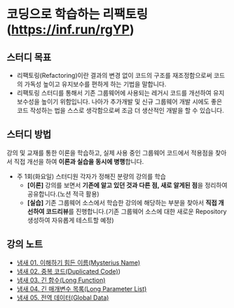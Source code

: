 # 코딩으로 학습하는 리팩토링(https://inf.run/rgYP)


## 스터디 목표
- 리팩토링(Refactoring)이란 결과의 변경 없이 코드의 구조를 재조정함으로써 코드의 가독성 높이고 유지보수를 편하게 하는 기법을 말합니다.
- 리팩토링 스터디를 통해서 기존 그룹웨어에 사용되는 레거시 코드를 개선하여 유지보수성을 높이기 위함입니다. 나아가 추가개발 및 신규 그룹웨어 개발 시에도 좋은 코드 작성하는 법을 스스로 생각함으로써 조금 더 생산적인 개발을 할 수 있습니다.


## 스터디 방법
강의 및 교재를 통한 이론을 학습하고, 실제 사용 중인 그룹웨어 코드에서 적용점을 찾아서 직접 개선을 하여 **이론과 실습을 동시에 병행**합니다.

- 주 1회(화요일) 스터디원 각자가 정해진 분량의 강의를 학습
    - **[이론]** 강의를 보면서 **기존에 알고 있던 것과 다른 점, 새로 알게된 점**을 정리하여 공유합니다.(노션 적극 활용)
    - **[실습]** 기존 그룹웨어 소스에서 학습한 강의에 해당하는 부분을 찾아서 **직접 개선하여 코드리뷰**를 진행합니다.(기존 그룹웨어 소스에 대한 새로운 Repository 생성하여 자유롭게 테스트할 예정)

## 강의 노트

- [냄새 01. 이해하기 힘든 이름(Mysterius Name)](https://github.com/jincrates/spring-workspace/blob/master/refactoring-java/note/_%EB%83%84%EC%83%88%2001.%20%EC%9D%B4%ED%95%B4%ED%95%98%EA%B8%B0%20%ED%9E%98%EB%93%A0%20%EC%9D%B4%EB%A6%84(Mysterius%20Name).md)
- [냄새 02. 중복 코드(Duplicated Code)](https://github.com/jincrates/spring-workspace/blob/master/refactoring-java/note/_%EB%83%84%EC%83%88%2002.%20%EC%A4%91%EB%B3%B5%20%EC%BD%94%EB%93%9C(Duplicated%20Code).md))
- [냄새 03. 긴 함수(Long Function)](https://github.com/jincrates/spring-workspace/blob/master/refactoring-java/docs/_%EB%83%84%EC%83%88%2003.%20%EA%B8%B4%20%ED%95%A8%EC%88%98(Long%20Function).md)
- [냄새 04. 긴 매개변수 목록(Long Parameter List)](https://github.com/jincrates/spring-workspace/blob/master/refactoring-java/docs/_%EB%83%84%EC%83%88%2004.%20%EA%B8%B4%20%EB%A7%A4%EA%B0%9C%EB%B3%80%EC%88%98%20%EB%AA%A9%EB%A1%9D(Long%20Parameter%20List).md)
- [냄새 05. 전역 데이터(Global Data)](https://github.com/jincrates/spring-workspace/blob/master/refactoring-java/docs/_%EB%83%84%EC%83%88%2005.%20%EC%A0%84%EC%97%AD%20%EB%8D%B0%EC%9D%B4%ED%84%B0(Global%20Data).md)

